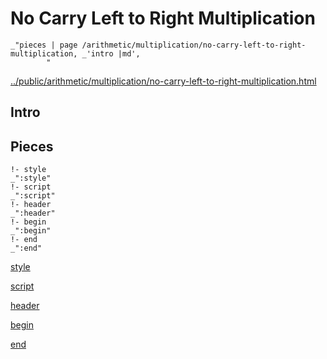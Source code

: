 # No Carry Left to Right Multiplication

    _"pieces | page /arithmetic/multiplication/no-carry-left-to-right-multiplication, _'intro |md',
            "

[../public/arithmetic/multiplication/no-carry-left-to-right-multiplication.html](# "save:")


## Intro

## Pieces

    !- style
    _":style"
    !- script
    _":script"
    !- header
    _":header"
    !- begin
    _":begin"
    !- end
    _":end"

[style]() 

[script]()

[header]()

[begin]()

[end]()

